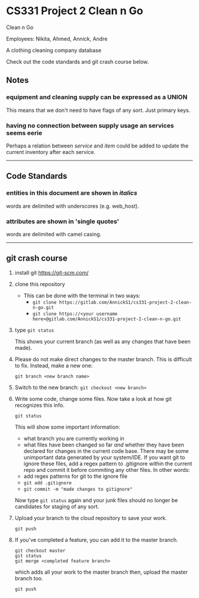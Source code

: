 # CS331 Project 2 Clean n Go

Clean n Go

Employees: Nikita, Ahmed, Annick, Andre

A clothing cleaning company database

Check out the code standards and git crash course below.

## Notes

### equipment and cleaning supply can be expressed as a **UNION**
   This means that we don't need to have flags of any sort. Just
   primary keys.

### having no connection between supply usage an services seems eerie
   Perhaps a relation between _service_ and _item_ could be added
   to update the current inventory after each service.

---

## Code Standards

### entities in this document are shown in _italics_
   words are delimited with underscores (e.g. web_host).

### attributes are shown in 'single quotes'
   words are delimited with camel casing.

---

## git crash course
  1. install git https://git-scm.com/
  2. clone this repository
     - This can be done with the terminal in two ways:
       + `git clone https://gitlab.com/AnnickS1/cs331-project-2-clean-n-go.git`
       + `git clone https://<your username here>@gitlab.com/AnnickS1/cs331-project-2-clean-n-go.git`
  3. type `git status`

     This shows your current branch (as well as any changes that have been
     made).
  4. Please do not make direct changes to the master branch. 
     This is difficult to fix. Instead, make a new one:

     `git branch <new branch name>`
  5. Switch to the new branch: `git checkout <new branch>`
  6. Write some code, change some files.
     Now take a look at how git recognizes this info.

     `git status`

     This will show some important information:
     + what branch you are currently working in
     + what files have been changed so far *and*
       whether they have been declared for changes
       in the current code base.
     There may be some unimportant data generated
     by your system/IDE. If you want git to ignore
     these files, add a regex pattern to .gitignore
     within the current repo and commit it before
     commiting any other files.
     In other words:
     + add regex patterns for git to the ignore file
     + `git add .gitignore`
     + `git commit -m "made changes to gitignore"`

     Now type `git status` again and your junk files
     should no longer be candidates for staging of
     any sort.
  7. Upload your branch to the cloud repository to
     save your work.

     `git push`
  8. If you've completed a feature, you can add it
     to the master branch.
     ```
     git checkout master
     git status
     git merge <completed feature branch>
     ```
     which adds all your work to the master branch
     then, upload the master branch too.

     `git push`

